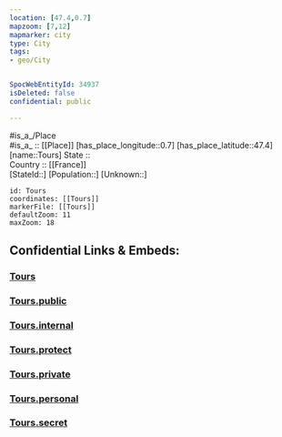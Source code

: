 ```yaml
---
location: [47.4,0.7] 
mapzoom: [7,12] 
mapmarker: city 
type: City
tags:
- geo/City


SpocWebEntityId: 34937
isDeleted: false
confidential: public

---
```

#is_a_/Place  
#is_a_ :: [[Place]] 
[has_place_longitude::0.7] 
[has_place_latitude::47.4] 
[name::Tours] 
State ::  
Country :: [[France]]  
[StateId::] 
[Population::] 
[Unknown::] 


```leaflet
id: Tours
coordinates: [[Tours]] 
markerFile: [[Tours]] 
defaultZoom: 11 
maxZoom: 18
```


## Confidential Links & Embeds: 

### [Tours](/_Standards/Earth/Continent/Europe/Europe~West/France/regions~France/Val_de_Loire/departments~Val_de_Loire/Indre-et-Loire/communes~Indre-et-Loire/Tours/cities~Tours/Tours.md) 

### [Tours.public](/_public/Earth/Continent/Europe/Europe~West/France/regions~France/Val_de_Loire/departments~Val_de_Loire/Indre-et-Loire/communes~Indre-et-Loire/Tours/cities~Tours/Tours.public.md) 

### [Tours.internal](/_internal/Earth/Continent/Europe/Europe~West/France/regions~France/Val_de_Loire/departments~Val_de_Loire/Indre-et-Loire/communes~Indre-et-Loire/Tours/cities~Tours/Tours.internal.md) 

### [Tours.protect](/_protect/Earth/Continent/Europe/Europe~West/France/regions~France/Val_de_Loire/departments~Val_de_Loire/Indre-et-Loire/communes~Indre-et-Loire/Tours/cities~Tours/Tours.protect.md) 

### [Tours.private](/_private/Earth/Continent/Europe/Europe~West/France/regions~France/Val_de_Loire/departments~Val_de_Loire/Indre-et-Loire/communes~Indre-et-Loire/Tours/cities~Tours/Tours.private.md) 

### [Tours.personal](/_personal/Earth/Continent/Europe/Europe~West/France/regions~France/Val_de_Loire/departments~Val_de_Loire/Indre-et-Loire/communes~Indre-et-Loire/Tours/cities~Tours/Tours.personal.md) 

### [Tours.secret](/_secret/Earth/Continent/Europe/Europe~West/France/regions~France/Val_de_Loire/departments~Val_de_Loire/Indre-et-Loire/communes~Indre-et-Loire/Tours/cities~Tours/Tours.secret.md)

